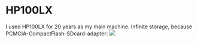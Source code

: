 # HP100LX
I used HP100LX for 20 years as my main machine. 
Infinite storage, because PCMCIA-CompactFlash-SDcard-adapter:
<IMG Src=https://github.com/timonoko/HP100LX/blob/master/P20190729_113401_DRO.png>
